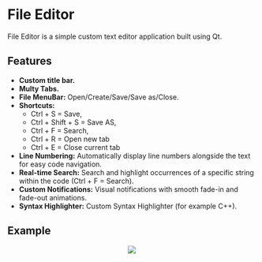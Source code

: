 # File Editor

File Editor is a simple custom text editor application built using Qt.

## Features
- **Custom title bar.**
- **Multy Tabs.**
- **File MenuBar:** Open/Create/Save/Save as/Close.
- **Shortcuts:**
  - Ctrl + S = Save,
  - Ctrl + Shift + S = Save AS,
  - Ctrl + F = Search,
  - Ctrl + R = Open new tab
  - Ctrl + E = Close current tab
- **Line Numbering:** Automatically display line numbers alongside the text for easy code navigation.
- **Real-time Search:** Search and highlight occurrences of a specific string within the code (Ctrl + F = Search).
- **Custom Notifications:** Visual notifications with smooth fade-in and fade-out animations.
- **Syntax Highlighter:** Custom Syntax Highlighter (for example C++).

## Example

<div align="center">
  <img src="https://github.com/user-attachments/assets/c20ae571-9a0d-4875-88b6-f0dbbd7f316c"/>
<div/>

